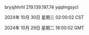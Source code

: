 brysjhhrhl 219.139.197.74 yqqlmgsycl

2024年 10月 30日 星期三 02:00:02 CST

2024年 10月 29日 星期二 18:00:02 GMT
